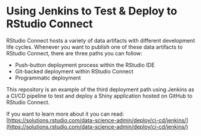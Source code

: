 # Using Jenkins to Test & Deploy to RStudio Connect 

RStudio Connect hosts a variety of data artifacts with different development 
life cycles. Whenever you want to publish one of these data artifacts to RStudio 
Connect, there are three paths you can follow:

 - Push-button deployment process within the RStudio IDE
 - Git-backed deployment within RStudio Connect
 - Programmatic deployment

This repository is an example of the third deployment path using Jenkins as
a CI/CD pipeline to test and deploy a Shiny application hosted on GitHub to RStudio Connect. 

If you want to learn more about it you can read: [https://solutions.rstudio.com/data-science-admin/deploy/ci-cd/jenkins/](https://solutions.rstudio.com/data-science-admin/deploy/ci-cd/jenkins/)
